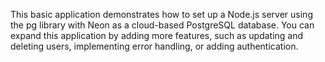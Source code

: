 This basic application demonstrates how to set up a Node.js server using the pg library with Neon as a cloud-based PostgreSQL database.
You can expand this application by adding more features, such as updating and deleting users, implementing error handling, or adding authentication.
